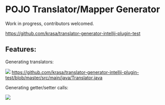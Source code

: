 # POJO Translator/Mapper Generator
Work in progress, contributors welcomed.

https://github.com/krasa/translator-generator-intellij-plugin-test

## Features:

Generating translators:

![](http://i.imgur.com/DOMa9FN.gif)
https://github.com/krasa/translator-generator-intellij-plugin-test/blob/master/src/main/java/Translator.java

Generating getter/setter calls: 

![]( http://i.imgur.com/mDnEmPj.gif) 
